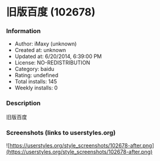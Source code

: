 # 旧版百度 (102678)

### Information
- Author: iMaxy (unknown)
- Created at: unknown
- Updated at: 6/20/2014, 6:39:00 PM
- License: NO-REDISTRIBUTION
- Category: baidu
- Rating: undefined
- Total installs: 145
- Weekly installs: 0


### Description
旧版百度


### Screenshots (links to userstyles.org)
![https://userstyles.org/style_screenshots/102678-after.png](https://userstyles.org/style_screenshots/102678-after.png)


